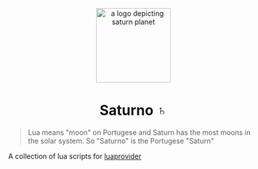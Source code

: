 <div align="center">
  <img width="150px" alt="a logo depicting saturn planet" src="https://github.com/mangalorg/saturno/assets/62389790/2c032b54-8260-494b-83cb-f780c9ccc71e">
  <h1>Saturno ♄</h1>
</div>

> Lua means "moon" on Portugese and Saturn has the most moons
> in the solar system. So "Saturno" is the Portugese "Saturn"

A collection of lua scripts for
[luaprovider](https://github.com/mangalorg/luaprovider)

